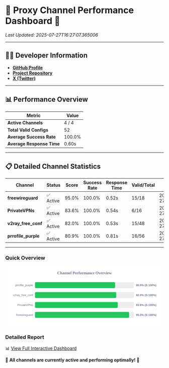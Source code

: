 # 🌟 Proxy Channel Performance Dashboard 🌟

_Last Updated: 2025-07-27T16:27:07.365006_

---

## 👩‍💻 Developer Information

- **[GitHub Profile](https://github.com/4n0nymou3)**  
- **[Project Repository](https://github.com/4n0nymou3/multi-proxy-config-fetcher)**  
- **[X (Twitter)](https://x.com/4n0nymou3)**  

---

## 📊 Performance Overview

| Metric                | Value       |
|-----------------------|-------------|
| **Active Channels**   | 4 / 4       |
| **Total Valid Configs** | 52          |
| **Average Success Rate** | 100.0%      |
| **Average Response Time** | 0.60s       |

---

## 📋 Detailed Channel Statistics

| Channel          | Status     | Score  | Success Rate | Response Time | Valid/Total | Last Success               |
|------------------|------------|--------|--------------|---------------|-------------|----------------------------|
| **freewireguard**  | ✅ Active  | 95.0%  | 100.0% | 0.52s         | 15/18       | 2025-07-27T16:27:07.363654 |
| **PrivateVPNs**  | ✅ Active  | 83.6%  | 100.0% | 0.54s         | 6/16       | 2025-07-27T16:27:06.815135 |
| **v2ray_free_conf**  | ✅ Active  | 82.0%  | 100.0% | 0.53s         | 15/48       | 2025-07-27T16:27:06.231595 |
| **prrofile_purple**  | ✅ Active  | 80.9%  | 100.0% | 0.81s         | 16/56       | 2025-07-27T16:27:05.631051 |

---

### Quick Overview
<div align="center">
  <a href="https://raw.githubusercontent.com/nullluser/NullRepo/refs/heads/main/assets/channel_stats_chart.svg">
    <img src="https://raw.githubusercontent.com/nullluser/NullRepo/refs/heads/main/assets/channel_stats_chart.svg" alt="Source Performance Statistics" width="800">
  </a>
</div>

### Detailed Report
📊 [View Full Interactive Dashboard](https://htmlpreview.github.io/?https://github.com/nullluser/NullRepo/blob/main/assets/performance_report.html)

🎉 **All channels are currently active and performing optimally!** 🎉
